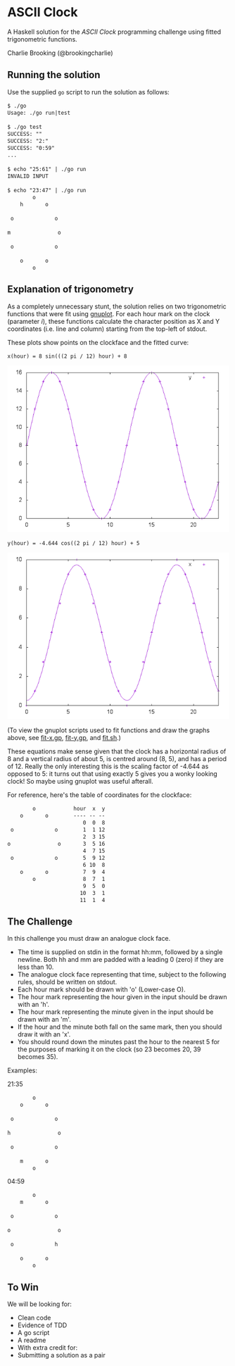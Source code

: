 # ASCII Clock

A Haskell solution for the *ASCII Clock* programming challenge
using fitted trigonometric functions.

Charlie Brooking (@brookingcharlie)

## Running the solution

Use the supplied `go` script to run the solution as follows:

```
$ ./go
Usage: ./go run|test

$ ./go test
SUCCESS: ""
SUCCESS: "2:"
SUCCESS: "0:59"
...

$ echo "25:61" | ./go run
INVALID INPUT

$ echo "23:47" | ./go run
        o        
    h       o    
                 
 o             o 
                 
m               o
                 
 o             o 
                 
    o       o    
        o        
```

## Explanation of trigonometry

As a completely unnecessary stunt, the solution relies on two trigonometric
functions that were fit using [gnuplot](http://www.gnuplot.info). For each hour
mark on the clock (parameter *i*), these functions calculate the character
position as X and Y coordinates (i.e. line and column) starting from the
top-left of stdout.

These plots show points on the clockface and the fitted curve:

```
x(hour) = 8 sin(((2 pi / 12) hour) + 8
```

![plot of x(hour)](fit-x.png)

```
y(hour) = -4.644 cos((2 pi / 12) hour) + 5
```

![plot of y(hour)](fit-y.png)

(To view the gnuplot scripts used to fit functions and draw the graphs above,
see [fit-x.gp](fit-x.gp), [fit-y.gp](fit-y.gp), and [fit.sh](fit.sh).)

These equations make sense given that the clock has a horizontal radius of 8 and
a vertical radius of about 5, is centred around (8, 5), and has a period of 12.
Really the only interesting this is the scaling factor of -4.644 as opposed to 5:
it turns out that using exactly 5 gives you a wonky looking clock! So maybe using
gnuplot was useful afterall.

For reference, here's the table of coordinates for the clockface:

```
        o            hour  x  y
    o       o        ---- -- --
                        0  0  8
 o             o        1  1 12
                        2  3 15
o               o       3  5 16
                        4  7 15
 o             o        5  9 12
                        6 10  8
    o       o           7  9  4
        o               8  7  1
                        9  5  0
                       10  3  1
                       11  1  4
```

## The Challenge

In this challenge you must draw an analogue clock face.

* The time is supplied on stdin in the format hh:mm, followed by a single newline.
  Both hh and mm are padded with a leading 0 (zero) if they are less than 10.
* The analogue clock face representing that time, subject to the following rules,
  should be written on stdout.
* Each hour mark should be drawn with 'o' (Lower-case O).
* The hour mark representing the hour given in the input should be drawn with an 'h'.
* The hour mark representing the minute given in the input should be drawn with an 'm'.
* If the hour and the minute both fall on the same mark, then you should draw it with an 'x'.
* You should round down the minutes past the hour to the nearest 5 for the
  purposes of marking it on the clock (so 23 becomes 20, 39 becomes 35).

Examples:

21:35

```
        o
    o       o

 o             o

h               o

 o             o

    m       o
        o
```

04:59

```
        o
    m       o

 o             o

o               o

 o             h

    o       o
        o
```

## To Win

We will be looking for:

* Clean code
* Evidence of TDD
* A go script
* A readme
* With extra credit for:
* Submitting a solution as a pair
